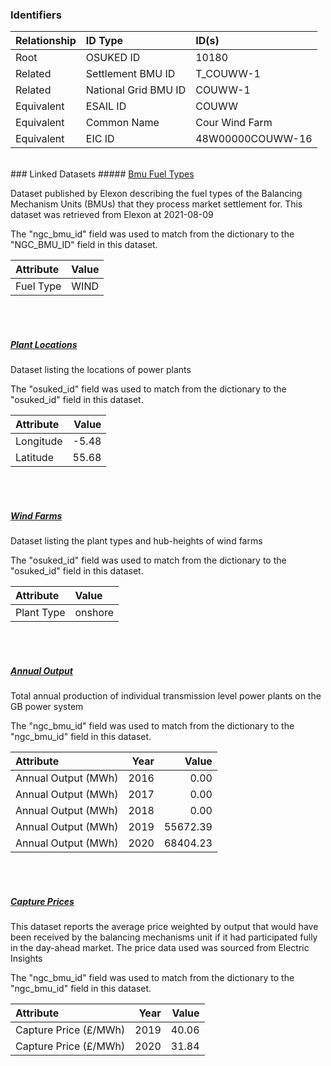 ### Identifiers

| Relationship   | ID Type              | ID(s)            |
|:---------------|:---------------------|:-----------------|
| Root           | OSUKED ID            | 10180            |
| Related        | Settlement BMU ID    | T_COUWW-1        |
| Related        | National Grid BMU ID | COUWW-1          |
| Equivalent     | ESAIL ID             | COUWW            |
| Equivalent     | Common Name          | Cour Wind Farm   |
| Equivalent     | EIC ID               | 48W00000COUWW-16 |

<br>
### Linked Datasets
##### <a href="https://raw.githubusercontent.com/OSUKED/Dictionary-Datasets/main/datasets/bmu-fuel-types/datapackage.json">Bmu Fuel Types</a>

Dataset published by Elexon describing the fuel types of the Balancing Mechanism Units (BMUs) that they process market settlement for. This dataset was retrieved from Elexon at 2021-08-09

The "ngc_bmu_id" field was used to match from the dictionary to the "NGC_BMU_ID" field in this dataset.

| Attribute   | Value   |
|:------------|:--------|
| Fuel Type   | WIND    |

<br><br>
##### <a href="https://raw.githubusercontent.com/OSUKED/Dictionary-Datasets/main/datasets/plant-locations/datapackage.json">Plant Locations</a>

Dataset listing the locations of power plants

The "osuked_id" field was used to match from the dictionary to the "osuked_id" field in this dataset.

| Attribute   |   Value |
|:------------|--------:|
| Longitude   |   -5.48 |
| Latitude    |   55.68 |

<br><br>
##### <a href="https://raw.githubusercontent.com/OSUKED/Dictionary-Datasets/main/datasets/wind-farms/datapackage.json">Wind Farms</a>

Dataset listing the plant types and hub-heights of wind farms

The "osuked_id" field was used to match from the dictionary to the "osuked_id" field in this dataset.

| Attribute   | Value   |
|:------------|:--------|
| Plant Type  | onshore |

<br><br>
##### <a href="https://raw.githubusercontent.com/OSUKED/Dictionary-Datasets/main/datasets/annual-output/datapackage.json">Annual Output</a>

Total annual production of individual transmission level power plants on the GB power system

The "ngc_bmu_id" field was used to match from the dictionary to the "ngc_bmu_id" field in this dataset.

| Attribute           |   Year |    Value |
|:--------------------|-------:|---------:|
| Annual Output (MWh) |   2016 |     0.00 |
| Annual Output (MWh) |   2017 |     0.00 |
| Annual Output (MWh) |   2018 |     0.00 |
| Annual Output (MWh) |   2019 | 55672.39 |
| Annual Output (MWh) |   2020 | 68404.23 |

<br><br>
##### <a href="https://raw.githubusercontent.com/OSUKED/Dictionary-Datasets/main/datasets/capture-prices/datapackage.json">Capture Prices</a>

This dataset reports the average price weighted by output that would have been received by the balancing mechanisms unit if it had participated fully in the day-ahead market. The price data used was sourced from Electric Insights

The "ngc_bmu_id" field was used to match from the dictionary to the "ngc_bmu_id" field in this dataset.

| Attribute             |   Year |   Value |
|:----------------------|-------:|--------:|
| Capture Price (£/MWh) |   2019 |   40.06 |
| Capture Price (£/MWh) |   2020 |   31.84 |
